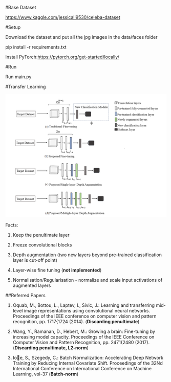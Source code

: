 #Base Dataset

https://www.kaggle.com/jessicali9530/celeba-dataset

#Setup

Download the dataset and put all the jpg images in the data/faces folder

pip install -r requirements.txt

Install PyTorch:https://pytorch.org/get-started/locally/

#Run

Run main.py


#Transfer Learning

![Alt text](trans.png?raw=true "Title")

Facts:

1. Keep the penultimate layer

2. Freeze convolutional blocks

3. Depth augmentation (two new layers beyond pre-trained classification layer is cut-off point)
   
4. Layer-wise fine tuning (**not implemented**)

5. Normalisation/Regularisation - normalize and scale input activations of augmented layers 

##Referred Papers

1. Oquab, M., Bottou, L., Laptev, I., Sivic, J.: Learning and transferring mid-level
image representations using convolutional neural networks. Proceedings of the IEEE
conference on computer vision and pattern recognition, pp. 1717{1724 (2014). (**Discarding penultimate**)


2. Wang, Y., Ramanan, D., Hebert, M.: Growing a brain: Fine-tuning by increasing
model capacity. Proceedings of the IEEE Conference on Computer Vision and
Pattern Recognition, pp. 2471{2480 (2017). (**Discarding penultimate, L2-norm**)


3. Ioe, S., Szegedy, C.: Batch Normalization: Accelerating Deep Network Training
by Reducing Internal Covariate Shift. Proceedings of the 32Nd International Conference
on International Conference on Machine Learning, vol-37 (**Batch-norm**)

